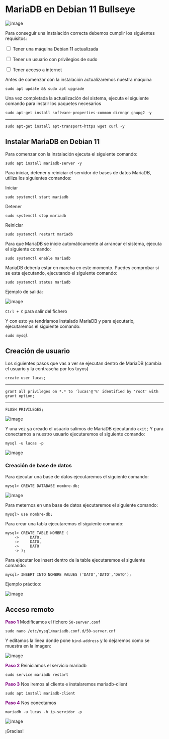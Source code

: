 # MariaDB en Debian 11 Bullseye

![image](../images/ABD/mariadb.png)

Para conseguir una instalación correcta debemos cumplir los siguientes requisitos:

<input type="checkbox" name="vehicle" value="Bike"> Tener una máquina Debian 11 actualizada

<input type="checkbox" name="vehicle" value="Bike"> Tener un usuario con privilegios de sudo

<input type="checkbox" name="vehicle" value="Bike"> Tener acceso a internet

Antes de comenzar con la instalación actualizaremos nuestra máquina

    sudo apt update && sudo apt upgrade

Una vez completada la actualización del sistema, ejecuta el siguiente comando para instalr los paquetes necesarios

    sudo apt-get install software-properties-common dirmngr gnupg2 -y
---
    sudo apt-get install apt-transport-https wget curl -y

## Instalar MariaDB en Debian 11

Para comenzar con la instalación ejecuta el siguiente comando:

    sudo apt install mariadb-server -y

Para iniciar, detener y reiniciar el servidor de bases de datos MariaDB, utiliza los siguientes comandos:

Iniciar

    sudo systemctl start mariadb

Detener

    sudo systemctl stop mariadb

Reiniciar

    sudo systemctl restart mariadb

Para que MariaDB se inicie automáticamente al arrancar el sistema, ejecuta el siguiente comando:

    sudo systemctl enable mariadb

MariaDB debería estar en marcha en este momento. Puedes comprobar si se esta ejecutando, ejecutando el siguiente comando:

    sudo systemctl status mariadb

Ejemplo de salida:

![image](../images/ABD/1-mariadb.png)

`Ctrl + C` para salir del fichero

Y con esto ya tendriamos instalado MariaDB y para ejecutarlo, ejecutaremos el siguiente comando:

    sudo mysql

## Creación de usuario

Los siguientes pasos que vas a ver se ejecutan dentro de MariaDB (cambia el usuario y la contraseña por los tuyos)

    create user lucas;
---
    grant all privileges on *.* to 'lucas'@'%' identified by 'root' with grant option;
---
    FLUSH PRIVILEGES;

![image](../images/ABD/2-mariadb.png)

Y una vez ya creado el usuario salimos de MariaDB ejecutando `exit;`
Y para conectarnos a nuestro usuario ejecutaremos el siguiente comando:

    mysql -u lucas -p

![image](../images/ABD/5-mariadb.png)

### Creación de base de datos

Para ejecutar una base de datos ejecutaremos el siguiente comando:

    mysql> CREATE DATABASE nombre-db;

![image](../images/ABD/6-mariadb.png)

Para meternos en una base de datos ejecutaremos el siguiente comando:

    mysql> use nombre-db;

Para crear una tabla ejecutaremos el siguiente comando:

    mysql> CREATE TABLE NOMBRE (
        ->     DATO,
        ->     DATO,
        ->     DATO
        -> );

Para ejecutar los insert dentro de la table ejecutaremos el siguiente comando:

    mysql> INSERT INTO NOMBRE VALUES ('DATO','DATO','DATO');

Ejemplo práctico:

![image](../images/ABD/7-mariadb.png)

## Acceso remoto

<font color="#800080">**Paso 1**</font> Modificamos el fichero `50-server.conf`

    sudo nano /etc/mysql/mariadb.conf.d/50-server.cnf

Y editamos la linea donde pone `bind-address` y lo dejaremos como se muestra en la imagen: 

![image](../images/ABD/3-mariadb.png)

<font color="#800080">**Paso 2**</font> Reiniciamos el servicio mariadb

    sudo service mariadb restart

<font color="#800080">**Paso 3**</font> Nos iremos al cliente e instalaremos mariadb-client

    sudo apt install mariadb-client

<font color="#800080">**Paso 4**</font> Nos conectamos

    mariadb -u lucas -h ip-servidor -p 

![image](../images/ABD/4-mariadb.png)

¡Gracias!

